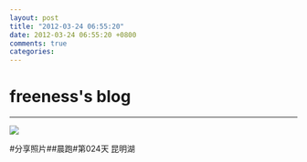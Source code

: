 ```yaml
---
layout: post
title: "2012-03-24 06:55:20"
date: 2012-03-24 06:55:20 +0800
comments: true
categories: 
---
```


# freeness's blog

----------

![](http://okqmqrbgo.bkt.clouddn.com/201203240655201.jpg)

>
\#分享照片\#\#晨跑\#第024天 昆明湖